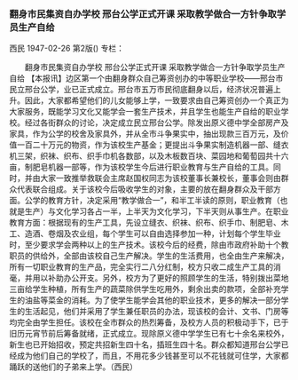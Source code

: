### 翻身市民集资自办学校  邢台公学正式开课  采取教学做合一方针争取学员生产自给
西民
1947-02-26
第2版()
专栏：

　　翻身市民集资自办学校
    邢台公学正式开课
    采取教学做合一方针争取学员生产自给
    【本报讯】边区第一个由翻身群众自己筹资创办的中等职业学校——邢台市民立邢台公学，业已正式成立。邢台市五万市民彻底翻身以后，经济状况普遍上升。因此，大家都希望他们的儿女能够上学，一致要求由自己筹资创办一个真正为大家服务，既能学习文化又能学会一套生产技术，并且学生也能生产自给的职业学校。经过各街群众的讨论，决定成立民立邢台公学。除发出原义德中学全部房产及家具，作为公学的校舍及家具外，并从全市斗争果实中，抽出现款三百万元，及价值一百二十万元的物资，作为该校生产基金；更提出斗争果实制造机器一部、缝衣机三架，织袜、织布、织手巾机各数部，以及木板数百块、菜园地和葡萄园共十六亩，制肥皂机器一部等，作为该校学生今后进行职业教育与生产自给的工具。同时，并由大家一致推举救联会主席赵国权同志为该校董事长兼校长，董事会则由群众代表联合组成。关于该校今后吸收学生的对象，主要的放在翻身群众及干部方面。公学的教育方针，决定采用“教学做合一”，和半工半读的原则，职业教育（也就是生产）与文化学习各占一半，上半天为文化学习，下半天则从事生产。在职业教育方面：根据现有的生产工具，先设立缝衣、织袜、织布、织手巾、制肥皂、木工、造酒、卷烟及农业组，每个学生可以自由选择参加一种，计划每个学生毕业时，至少要求学会两种以上的生产技术。该校今后的经费，除由市政府补助十个教职员的供给外，全部由该校自己生产解决。学生的生活费用，也全由生产来解决，所有一切职业教育的生产品，完全实行二八分红制，校方只收二成生产工具的消毫，并用以补助办公开支。另外，校方为了更好的照顾学生的生活，特别拨出菜地三亩给学生种植，所有生产的蔬菜除供学生吃用外，剩余出卖的款项，全部补充学生的油盐等菜金的消耗。为了使学生能学会其他的职业技术，更多的解决一部分学生的生活起见，他们并采用了学生兼任职员的办法，现该校的会计、文书、门房等均完全由学生担任。该校在全市群众的热烈筹备，及校方人员的积极动手下，已于旧历元宵节前后筹备就绪，正式成立。现除原义德中学学生已有七十余名来校外，新生也已开始招收，预定共招新生四十名，插班生四十名。群众都知道邢台公学已经成为他们自己的学校了，而且，不用花多少钱甚至可以不花钱就可住学，大家都踊跃的送他们的子弟来上学。（西民）
